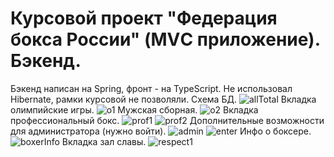 # Курсовой проект "Федерация бокса России" (MVС приложение). Бэкенд.
Бэкенд написан на Spring, фронт - на TypeScript.
Не использовал Hibernate, рамки курсовой не позволяли.
Схема БД.
![allTotal](https://user-images.githubusercontent.com/72038900/212679050-c99cc763-a507-4e3a-8e9c-e3d145923908.PNG)
Вкладка олимпийские игры.
![o1](https://user-images.githubusercontent.com/72038900/216912835-b00c7151-d502-4532-b973-aefda402d667.PNG)
Мужская сборная.
![o2](https://user-images.githubusercontent.com/72038900/212679509-e3ede7c9-7d3f-476c-9a4b-4a44b7b58018.PNG)
Вкладка профессиональный бокс.
![prof1](https://user-images.githubusercontent.com/72038900/212679629-c963b610-52ed-4f88-9821-307b9b8c8cf2.PNG)
![prof2](https://user-images.githubusercontent.com/72038900/212679648-2aa31f6f-f20c-41af-b463-8557b66c33b2.PNG)
Дополнительные возможности для администратора (нужно войти).
![admin](https://user-images.githubusercontent.com/72038900/212679707-01812a11-11e6-40ec-9b5b-4674d9b6ee00.PNG)
![enter](https://user-images.githubusercontent.com/72038900/212679737-7099a4e0-81d3-4f31-ad64-2d67bb63778f.PNG)
Инфо о боксере.
![boxerInfo](https://user-images.githubusercontent.com/72038900/212679782-323e687e-3c8e-4cb7-9a1c-829f74c08171.PNG)
Вкладка зал славы.
![respect1](https://user-images.githubusercontent.com/72038900/212679836-ad32a1af-7f9a-4924-8d86-6b675bfb670e.PNG)
